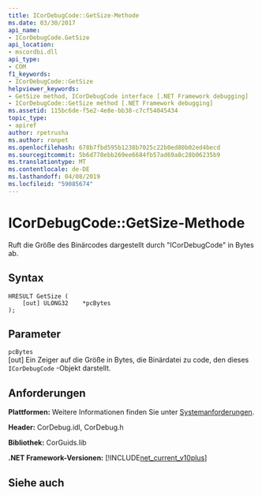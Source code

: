 ```yaml
---
title: ICorDebugCode::GetSize-Methode
ms.date: 03/30/2017
api_name:
- ICorDebugCode.GetSize
api_location:
- mscordbi.dll
api_type:
- COM
f1_keywords:
- ICorDebugCode::GetSize
helpviewer_keywords:
- GetSize method, ICorDebugCode interface [.NET Framework debugging]
- ICorDebugCode::GetSize method [.NET Framework debugging]
ms.assetid: 115bc6de-f5e2-4e8e-bb38-c7cf54045434
topic_type:
- apiref
author: rpetrusha
ms.author: ronpet
ms.openlocfilehash: 678b7fbd595b1238b7025c22b0ed80b02ed4becd
ms.sourcegitcommit: 5b6d778ebb269ee6684fb57ad69a8c28b06235b9
ms.translationtype: MT
ms.contentlocale: de-DE
ms.lasthandoff: 04/08/2019
ms.locfileid: "59085674"
---
```

# <a name="icordebugcodegetsize-method"></a>ICorDebugCode::GetSize-Methode
Ruft die Größe des Binärcodes dargestellt durch "ICorDebugCode" in Bytes ab.  
  
## <a name="syntax"></a>Syntax  
  
```  
HRESULT GetSize (  
    [out] ULONG32    *pcBytes  
);  
```  
  
## <a name="parameters"></a>Parameter  
 `pcBytes`  
 [out] Ein Zeiger auf die Größe in Bytes, die Binärdatei zu code, den dieses `ICorDebugCode` -Objekt darstellt.  
  
## <a name="requirements"></a>Anforderungen  
 **Plattformen:** Weitere Informationen finden Sie unter [Systemanforderungen](../../../../docs/framework/get-started/system-requirements.md).  
  
 **Header:** CorDebug.idl, CorDebug.h  
  
 **Bibliothek:** CorGuids.lib  
  
 **.NET Framework-Versionen:** [!INCLUDE[net_current_v10plus](../../../../includes/net-current-v10plus-md.md)]  
  
## <a name="see-also"></a>Siehe auch
